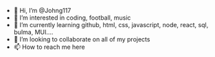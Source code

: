 - 👋 Hi, I’m @Johng117
- 👀 I’m interested in coding, football, music
- 🌱 I’m currently learning github, html, css, javascript, node, react, sql, bulma, MUI....
- 💞️ I’m looking to collaborate on all of my projects
- 📫 How to reach me here

<!---
Johng117/Johng117 is a ✨ special ✨ repository because its `README.md` (this file) appears on your GitHub profile.
You can click the Preview link to take a look at your changes.
--->
